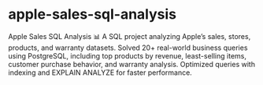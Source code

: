 # apple-sales-sql-analysis
Apple Sales SQL Analysis 📊 A SQL project analyzing Apple’s sales, stores, products, and warranty datasets. Solved 20+ real-world business queries using PostgreSQL, including top products by revenue, least-selling items, customer purchase behavior, and warranty analysis. Optimized queries with indexing and EXPLAIN ANALYZE for faster performance.
